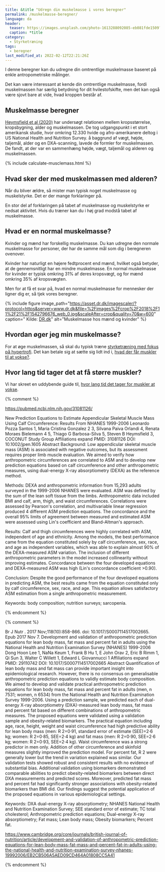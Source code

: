 ```yaml
---
title: &title "Udregn din muskelmasse i vores beregner"
permalink: /muskelmasse-beregner/
language: da
header:
  teaser: https://images.unsplash.com/photo-1613288092085-eb081fde1509?ixlib=rb-1.2.1&ixid=MnwxMjA3fDB8MHxwaG90by1wYWdlfHx8fGVufDB8fHx8&auto=format&fit=crop&w=400&q=5
  caption: *title
category:
  - Styrketræning
tags:
  - beregner
last_modified_at: 2022-02-12T22:21:26Z
---
```


I denne beregner kan du udregne din omtrentlige muskelmasse baseret på enkle antropometriske målinger.

Det kan være interessant at kende din omtrentlige muskelmasse, fordi muskelmassen har særlig betydning for dit hvilestofskifte, men det kan også være sjovt bare at vide, hvad kroppen består af.

## Muskelmasse beregner

[Heymsfield et al (2020)](https://www.ncbi.nlm.nih.gov/pmc/articles/PMC7012897/) har undersøgt relationen mellem kropsstørrelse, kropsbygning, alder og muskelmassen. De tog udgangspunkt i et stort amerikansk studie, hvor omkring 12.330 hvide og afro-amerikanere deltog i US National Health and Nutrition Survey. å baggrund af vægt, højde, taljemål, alder og en DXA-scanning, lavede de formler for muskelmassen. De fandt, at der var en sammenhæng højde, vægt, taljemål og alderen og muskelmassen.

{% include calculate-musclemass.html %}

## Hvad sker der med muskelmassen med alderen?

Når du bliver ældre, så mister man typisk noget muskelmasse og muskelstyrke. Det er der mange forklaringer på.

En stor del af forklaringen på tabet af muskelmasse og muskelstyrke er nedsat aktivitet. Hvis du træner kan du i høj grad modstå tabet af muskelmasse.

## Hvad er en normal muskelmasse?

Kvinder og mænd har forskellig muskelmasse. Du kan udregne den normale muskelmasse for personer, der har de samme mål som dig i beregneren ovenover.

Kvinder har naturligt en højere fedtprocent end mænd, hvilket også betyder, at de gennemsnitligt har en mindre muskelmasse. En normal muskelmasse for kvinder er typisk omkring 31% af deres kropsvægt, og for mænd omkring 35% af kropsvægten.

Men for at få et svar på, hvad en normal muskelmasse for mennesker der ligner dig er, så tjek vores beregner.

{% include figure image_path="https://asset.dr.dk/imagescaler/?protocol=https&server=www.dr.dk&file=%2Fimages%2Fcrop%2F2018%2F11%2F21%2F1542796676_web_0.jpg&scaleAfter=crop&quality=70&w=600" caption=" Kilde: [DR.dk](https://www.dr.dk/sporten/oevrig/mere-fedt-og-mindre-muskler-men-kvindekroppen-har-hemmelige-superevner)" alt="Muskelmasse hos mænd og kvinder" %}

## Hvordan øger jeg min muskelmasse?

For at øge muskelmassen, så skal du typisk træne [styrketræning med fokus på hypertrofi](/hypertrofi-metoder/). Det kan betale sig at sætte sig lidt ind i, [hvad der får muskler til at vokse?](/hvordan-vokser-muskler/).

## Hvor lang tid tager det at få større muskler?

Vi har skreet en uddybende guide til, [hvor lang tid det tager for muskler at vokse](/hvor-hurtigt-vokser-muskler/).


{% comment %}

https://pubmed.ncbi.nlm.nih.gov/31081126/

New Prediction Equations to Estimate Appendicular Skeletal Muscle Mass Using Calf Circumference: Results From NHANES 1999-2006
Leonardo Pozza Santos 1, Maria Cristina Gonzalez 2 3, Silvana Paiva Orlandi 4, Renata Moraes Bielemann 4 5, Thiago G Barbosa-Silva 5, Steven B Heymsfield 3, COCONUT Study Group
Affiliations expand
PMID: 31081126 DOI: 10.1002/jpen.1605
Abstract
Background: Low appendicular skeletal muscle mass (ASM) is associated with negative outcomes, but its assessment requires proper limb muscle evaluation. We aimed to verify how anthropometric circumferences are correlated to ASM and to develop new prediction equations based on calf circumference and other anthropometric measures, using dual-energy X-ray absorptiometry (DEXA) as the reference method.

Methods: DEXA and anthropometric information from 15,293 adults surveyed in the 1999-2006 NHANES were evaluated. ASM was defined by the sum of the lean soft tissue from the limbs. Anthropometric data included BMI and calf, arm, thigh, and waist circumferences. Correlations were assessed by Pearson's correlation, and multivariable linear regression produced 4 different ASM prediction equations. The concordance and the overall 95% limits of agreement between measured and estimated ASM were assessed using Lin's coefficient and Bland-Altman's approach.

Results: Calf and thigh circumferences were highly correlated with ASM, independent of age and ethnicity. Among the models, the best performance came from the equation constituted solely by calf circumference, sex, race, and age as independent variables, which was able to explain almost 90% of the DEXA-measured ASM variation. The inclusion of different anthropometric parameters in the model increased collinearity without improving estimates. Concordance between the four developed equations and DEXA-measured ASM was high (Lin's concordance coefficient >0.90).

Conclusion: Despite the good performance of the four developed equations in predicting ASM, the best results came from the equation constituted only by calf circumference, sex, race, and age. This equation allows satisfactory ASM estimation from a single anthropometric measurement.

Keywords: body composition; nutrition surveys; sarcopenia.

{% endcomment %}


{% comment %}

Br J Nutr
. 2017 Nov;118(10):858-866. doi: 10.1017/S0007114517002665. Epub 2017 Nov 7.
Development and validation of anthropometric prediction equations for lean body mass, fat mass and percent fat in adults using the National Health and Nutrition Examination Survey (NHANES) 1999-2006
Dong Hoon Lee 1, NaNa Keum 1, Frank B Hu 1, E John Orav 2, Eric B Rimm 1, Qi Sun 3, Walter C Willett 1, Edward L Giovannucci 1
Affiliations expand
PMID: 29110742 DOI: 10.1017/S0007114517002665
Abstract
Quantification of lean body mass and fat mass can provide important insight into epidemiological research. However, there is no consensus on generalisable anthropometric prediction equations to validly estimate body composition. We aimed to develop and validate practical anthropometric prediction equations for lean body mass, fat mass and percent fat in adults (men, n 7531; women, n 6534) from the National Health and Nutrition Examination Survey 1999-2006. Using a prediction sample, we predicted each of dual-energy X-ray absorptiometry (DXA)-measured lean body mass, fat mass and percent fat based on different combinations of anthropometric measures. The proposed equations were validated using a validation sample and obesity-related biomarkers. The practical equation including age, race, height, weight and waist circumference had high predictive ability for lean body mass (men: R 2=0·91, standard error of estimate (SEE)=2·6 kg; women: R 2=0·85, SEE=2·4 kg) and fat mass (men: R 2=0·90, SEE=2·6 kg; women: R 2=0·93, SEE=2·4 kg). Waist circumference was a strong predictor in men only. Addition of other circumference and skinfold measures slightly improved the prediction model. For percent fat, R 2 were generally lower but the trend in variation explained was similar. Our validation tests showed robust and consistent results with no evidence of substantial bias. Additional validation using biomarkers demonstrated comparable abilities to predict obesity-related biomarkers between direct DXA measurements and predicted scores. Moreover, predicted fat mass and percent fat had significantly stronger associations with obesity-related biomarkers than BMI did. Our findings suggest the potential application of the proposed equations in various epidemiological settings.

Keywords: DXA dual-energy X-ray absorptiometry; NHANES National Health and Nutrition Examination Survey; SEE standard error of estimate; TC total cholesterol; Anthropometric prediction equations; Dual-energy X-ray absorptiometry; Fat mass; Lean body mass; Obesity biomarkers; Percent fat.

https://www.cambridge.org/core/journals/british-journal-of-nutrition/article/development-and-validation-of-anthropometric-prediction-equations-for-lean-body-mass-fat-mass-and-percent-fat-in-adults-using-the-national-health-and-nutrition-examination-survey-nhanes-19992006/EB2CB506A5AED09CD464A01808CC5A41

{% endcomment %}

